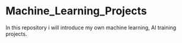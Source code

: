 # Machine_Learning_Projects
In this repository i will introduce my own machine learning, AI training projects. 
